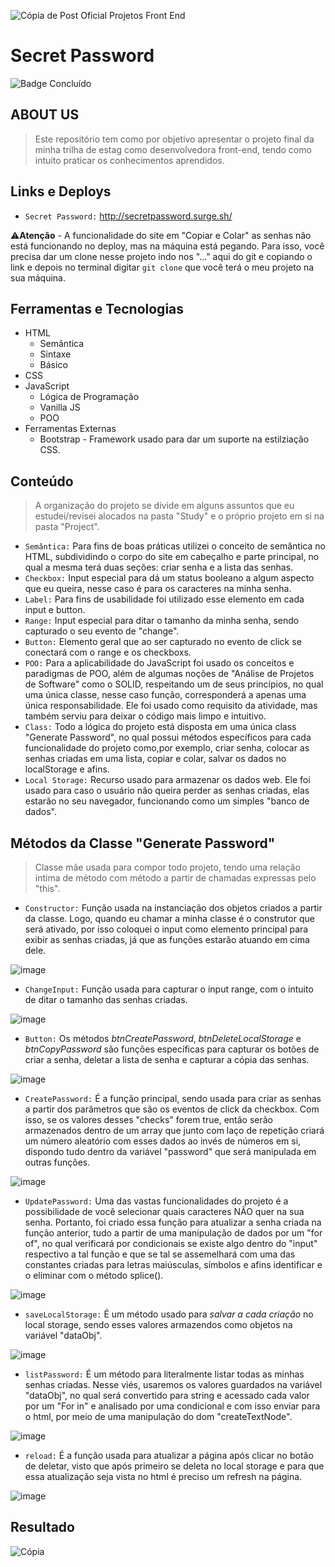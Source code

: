 
![Cópia de Post Oficial Projetos Front End](https://user-images.githubusercontent.com/113690864/209975732-89816b90-db78-44f5-8836-aef04803e1c4.gif)

# Secret Password
![Badge Concluído](http://img.shields.io/static/v1?label=STATUS&message=Concluído&color=4a309d&style=for-the-badge)

## ABOUT US
> Este repositório tem como por objetivo apresentar o projeto final da minha trilha de estag como desenvolvedora front-end, tendo como intuito praticar os conhecimentos aprendidos.
  
## Links e Deploys
- `Secret Password:` http://secretpassword.surge.sh/

:warning:**Atenção** - A funcionalidade do site em "Copiar e Colar" as senhas não está funcionando no deploy, mas na máquina está pegando. Para isso, você precisa dar um clone nesse projeto indo nos "..." aqui do git e copiando o link e depois no terminal digitar `git clone` que você terá o meu projeto na sua máquina.

## Ferramentas e Tecnologias

- HTML
  - Semântica
  - Sintaxe
  - Básico
- CSS
- JavaScript
  - Lógica de Programação 
  - Vanilla JS
  - POO
 - Ferramentas Externas
   - Bootstrap - Framework usado para dar um suporte na estilziação CSS.
 
## Conteúdo
> A organização do projeto se divide em alguns assuntos que eu estudei/revisei alocados na pasta "Study" e o próprio projeto em si na pasta "Project".

- `Semântica:` Para fins de boas práticas utilizei o conceito de semântica no HTML, subdividindo o corpo do site em cabeçalho e parte principal, no qual a mesma terá duas seções: criar senha e a lista das senhas.
- `Checkbox:` Input especial para dá um status booleano a algum aspecto que eu queira, nesse caso é para os caracteres na minha senha.
- `Label:` Para fins de usabilidade foi utilizado esse elemento em cada input e button.
- `Range:` Input especial para ditar o tamanho da minha senha, sendo capturado o seu evento de "change".
- `Button:` Elemento geral que ao ser capturado no evento de click se conectará com o range e os checkboxs.
- `POO:` Para a aplicabilidade do JavaScript foi usado os conceitos e paradigmas de POO, além de algumas noções de "Análise de Projetos de Software" como o SOLID, respeitando um de seus princípios, no qual uma única classe, nesse caso função, corresponderá a apenas uma única responsabilidade. Ele foi usado como requisito da atividade, mas também serviu para deixar o código mais limpo e intuitivo.
- `Class:` Todo a lógica do projeto está disposta em uma única class "Generate Password", no qual possui métodos específicos para cada funcionalidade do projeto como,por exemplo, criar senha, colocar as senhas criadas em uma lista, copiar e colar, salvar os dados no localStorage e afins.
- `Local Storage:` Recurso usado para armazenar os dados web. Ele foi usado para caso o usuário não queira perder as senhas criadas, elas estarão no seu navegador, funcionando como um simples "banco de dados".

## Métodos da Classe "Generate Password"
> Classe mãe usada para compor todo projeto, tendo uma relação íntima de método com método a partir de chamadas expressas pelo "this".

- `Constructor:` Função usada na instanciação dos objetos criados a partir da classe. Logo, quando eu chamar a minha classe é o construtor que será ativado, por isso coloquei o input como elemento principal para exibir as senhas criadas, já que as funções estarão atuando em cima dele.

![image](https://user-images.githubusercontent.com/113690864/210354824-1ed0f654-a796-459f-a4a1-b2e24bc4ddd1.png)


- `ChangeInput:` Função usada para capturar o input range, com o intuito de ditar o tamanho das senhas criadas.

![image](https://user-images.githubusercontent.com/113690864/210355067-fa8ac2df-40a7-4952-aa6a-a08f65ab9eb8.png)


- `Button:` Os métodos _btnCreatePassword_, _btnDeleteLocalStorage_ e _btnCopyPassword_ são funções específicas para capturar os botões de criar a senha, deletar a lista de senha e capturar a cópia das senhas.

![image](https://user-images.githubusercontent.com/113690864/210354937-85425b13-6d43-4b6d-acd1-4a759da0a8fa.png)


- `CreatePassword:` É a função principal, sendo usada para criar as senhas a partir dos parâmetros que são os eventos de click da checkbox. Com isso, se os valores desses "checks" forem true, então serão armazenados dentro de um array que junto com laço de repetição criará um número aleatório com esses dados ao invés de números em si, dispondo tudo dentro da variável "password" que será manipulada em outras funções.

![image](https://user-images.githubusercontent.com/113690864/210355175-4b43e6bd-2bd3-4ba3-b7f1-939e226372d6.png)


- `UpdatePassword:` Uma das vastas funcionalidades do projeto é a possibilidade de você selecionar quais caracteres NÃO quer na sua senha. Portanto, foi criado essa função para atualizar a senha criada na função anterior, tudo a partir de uma manipulação de dados por um "for of", no qual verificará por condicionais se existe algo dentro do "input" respectivo a tal função e que se tal se assemelhará com uma das constantes criadas para letras maiúsculas, símbolos e afins identificar e o eliminar com o método splice().

![image](https://user-images.githubusercontent.com/113690864/210355262-ee61f74f-0741-487f-9abb-602d3f13e966.png)


- `saveLocalStorage:` É um método usado para _salvar a cada criação_ no local storage, sendo esses valores armazendos como objetos na variável "dataObj".

![image](https://user-images.githubusercontent.com/113690864/210355291-cb03c646-a8c0-494c-a838-0f6daa964db1.png)


- `listPassword:` É um método para literalmente listar todas as minhas senhas criadas. Nesse viés, usaremos os valores guardados na variável "dataObj", no qual será convertido para string e acessado cada valor por um "For in" e analisado por uma condicional e com isso enviar para o html, por meio de uma manipulação do dom "createTextNode".

![image](https://user-images.githubusercontent.com/113690864/210355326-9a5b90af-edc4-4cd7-a1d9-d8dc73d16c51.png)


- `reload:` É a função usada para atualizar a página após clicar no botão de deletar, visto que após primeiro se deleta no local storage e para que essa atualização seja vista no html é preciso um refresh na página.

![image](https://user-images.githubusercontent.com/113690864/210355361-419bfe47-69c7-4466-9f04-67ab9146e3e6.png)


## Resultado
![Cópia](https://user-images.githubusercontent.com/113690864/209976165-a69ab41d-d72b-4d8a-a269-83c71a503557.gif)
